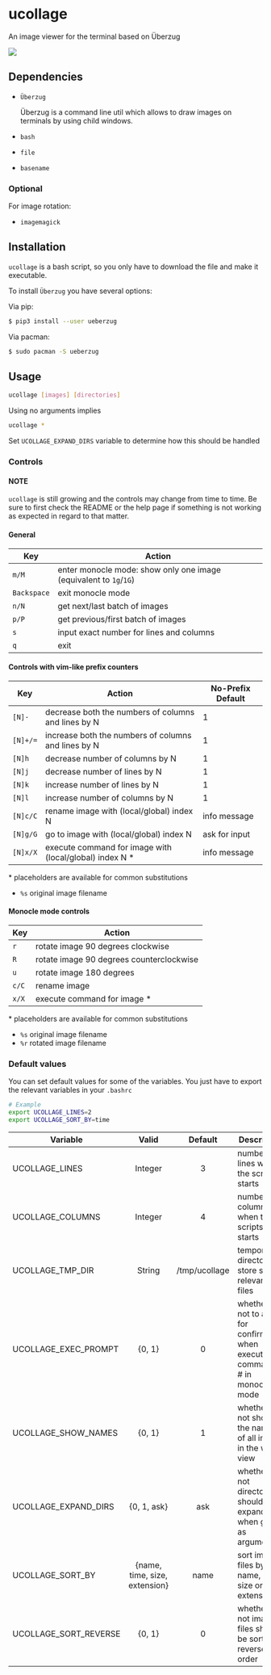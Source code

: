 # ucollage
An image viewer for the terminal based on Überzug

![](resources/usage.gif)

## Dependencies
- `Überzug` 

   Überzug is a command line util which allows to draw images on terminals by using child windows.

- `bash`
- `file`
- `basename`

### Optional
For image rotation:

- `imagemagick`

## Installation
`ucollage` is a bash script, so you only have to download the file and make it executable.

To install `Überzug` you have several options:

Via pip:
```bash
$ pip3 install --user ueberzug
```

Via pacman:
```bash
$ sudo pacman -S ueberzug
```

## Usage
```bash
ucollage [images] [directories]
```
Using no arguments implies
```bash
ucollage *
```
Set `UCOLLAGE_EXPAND_DIRS` variable to determine how this should be handled

### Controls

#### NOTE
`ucollage` is still growing and the controls may change from time to time. Be sure to first check
the README or the help page if something is not working as expected in regard to that matter.

#### General
Key          | Action
-------------|-------
`m/M`        | enter monocle mode: show only one image (equivalent to `1g`/`1G`)
`Backspace`  | exit monocle mode
`n/N`        | get next/last batch of images
`p/P`        | get previous/first batch of images
`s`          | input exact number for lines and columns
`q`          | exit

#### Controls with vim-like prefix counters

Key      | Action                                                    | No-Prefix Default
---------|-----------------------------------------------------------|------------------
`[N]-`   | decrease both the numbers of columns and lines by N       | 1
`[N]+/=` | increase both the numbers of columns and lines by N       | 1
`[N]h`   | decrease number of columns by N                           | 1
`[N]j`   | decrease number of lines by N                             | 1
`[N]k`   | increase number of lines by N                             | 1
`[N]l`   | increase number of columns by N                           | 1
`[N]c/C` | rename image with (local/global) index N                  | info message
`[N]g/G` | go to image with (local/global) index N                   | ask for input
`[N]x/X` | execute command for image with (local/global) index N   * | info message

\* placeholders are available for common substitutions<br>
- `%s` original image filename


#### Monocle mode controls

Key   | Action
------|-------
`r`   | rotate image 90 degrees clockwise
`R`   | rotate image 90 degrees counterclockwise
`u`   | rotate image 180 degrees
`c/C` | rename image
`x/X` | execute command for image   * 

\* placeholders are available for common substitutions<br>
- `%s` original image filename
- `%r` rotated image filename

### Default values

You can set default values for some of the variables. You just have to export the relevant variables in your `.bashrc`

``` bash
# Example
export UCOLLAGE_LINES=2
export UCOLLAGE_SORT_BY=time
```

Variable | Valid | Default | Description
---|:---:|:---:|---
UCOLLAGE\_LINES | Integer | 3 | number of lines when the scripts starts
UCOLLAGE\_COLUMNS | Integer | 4 | number of columns when the scripts starts
UCOLLAGE\_TMP\_DIR |  String | /tmp/ucollage | temporary directory to store script relevant files
UCOLLAGE\_EXEC\_PROMPT | {0, 1} | 0 | whether or not to ask for confirmation when executing commands # in monocle mode
UCOLLAGE\_SHOW\_NAMES | {0, 1} | 1 | whether or not show the names of all images in the wide view
UCOLLAGE\_EXPAND\_DIRS | {0, 1, ask} | ask | whether or not directories should be expanded when given as arguments
UCOLLAGE\_SORT\_BY | {name, time, size, extension} | name | sort image files by name, time, size or extension
UCOLLAGE\_SORT\_REVERSE | {0, 1} | 0 | whether or not image files should be sorted in reverse order

